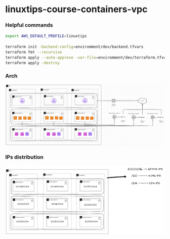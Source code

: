 # linuxtips-course-containers-vpc


### Helpful commands
```sh
export AWS_DEFAULT_PROFILE=linuxtips

terraform init -backend-config=enviromment/dev/backend.tfvars
terraform fmt --recursive
terraform apply --auto-approve -var-file=enviromment/dev/terraform.tfvars
terraform apply -destroy

```

### Arch
![vpc arch](./assets/vpc_arch.jpg) 

### IPs distribution
![ips](./assets/ips_distribution.jpg) 

